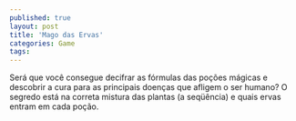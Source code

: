 ```yaml
---
published: true
layout: post
title: 'Mago das Ervas'
categories: Game
tags: 
---
```

Ser&aacute; que voc&ecirc; consegue decifrar as f&oacute;rmulas das po&ccedil;&otilde;es m&aacute;gicas e descobrir a cura para as principais doen&ccedil;as que afligem o ser humano? O segredo est&aacute; na correta mistura das plantas (a seq&uuml;&ecirc;ncia) e quais ervas entram em cada po&ccedil;&atilde;o.


